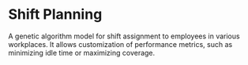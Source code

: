 # Shift Planning

A genetic algorithm model for shift assignment to employees in various workplaces. It allows customization of performance metrics, such as minimizing idle time or maximizing coverage.
